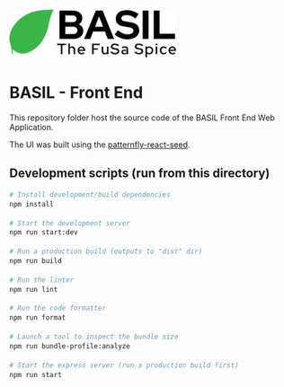 # <img src="src/app/bgimages/basil_black.svg" alt= "BASIL" height="85">

# BASIL - Front End

This repository folder host the source code of the BASIL Front End Web Application.

The UI was built using the [patternfly-react-seed](https://github.com/patternfly/patternfly-react-seed).

## Development scripts (run from this directory)
```sh
# Install development/build dependencies
npm install

# Start the development server
npm run start:dev

# Run a production build (outputs to "dist" dir)
npm run build

# Run the linter
npm run lint

# Run the code formatter
npm run format

# Launch a tool to inspect the bundle size
npm run bundle-profile:analyze

# Start the express server (run a production build first)
npm run start
```
